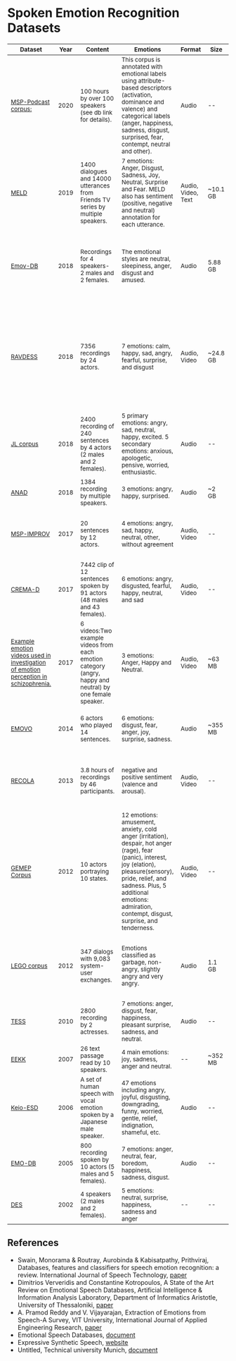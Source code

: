 # Spoken Emotion Recognition Datasets

| <sub>Dataset</sub>                                                                                                                                                                                  | <sub>Year</sub> | <sub>Content</sub>                                                                                               | <sub>Emotions</sub>                                                                                                                                                                                                                                                          | <sub>Format</sub>             | <sub>Size</sub>     | <sub>Language</sub> | <sub>Paper</sub>                                                                                                                                                                                                                                                        |
|-----------------------------------------------------------------------------------------------------------------------------------------------------------------------------------------------------|-----------------|------------------------------------------------------------------------------------------------------------------|------------------------------------------------------------------------------------------------------------------------------------------------------------------------------------------------------------------------------------------------------------------------------|-------------------------------|---------------------|---------------------|-------------------------------------------------------------------------------------------------------------------------------------------------------------------------------------------------------------------------------------------------------------------------|
| <sub>[MSP-Podcast corpus:](https://ecs.utdallas.edu/research/researchlabs/msp-lab/MSP-Podcast.html)</sub>                                                                                                                                            | <sub>2020</sub> | <sub>100 hours by over 100 speakers (see db link for details).</sub>                                                                   | <sub>This corpus is annotated with emotional labels using attribute-based descriptors (activation, dominance and valence) and categorical labels (anger, happiness, sadness, disgust, surprised, fear, contempt, neutral and other). </sub>                                                                                                                                                                                                  | <sub> Audio </sub>               | <sub> -- </sub>     | <sub> -- </sub>   | <sub>[The MSP-Conversation Corpus](http://www.interspeech2020.org/index.php?m=content&c=index&a=show&catid=290&id=684)</sub>                                                                                                                                                       |
| <sub>[MELD](https://affective-meld.github.io/)</sub>                                                                                                                                                | <sub>2019</sub> | <sub>1400 dialogues and 14000 utterances from Friends TV series  by multiple speakers.</sub>                     | <sub>7 emotions: Anger, Disgust, Sadness, Joy, Neutral, Surprise and Fear.  MELD also has sentiment (positive, negative and neutral) annotation  for each utterance.</sub>                                                                                                   | <sub>Audio, Video, Text</sub> | <sub>~10.1 GB</sub> | <sub>English</sub>  | <sub>[MELD: A Multimodal Multi-Party Dataset for Emotion Recognition in Conversations](https://arxiv.org/pdf/1810.02508.pdf)</sub>                                                                                                                                      |
| <sub>[Emov-DB](https://mega.nz/#F!KBp32apT!gLIgyWf9iQ-yqnWFUFuUHg!mYwUnI4K)</sub>                                                                                                                   | <sub>2018</sub> | <sub>Recordings for 4 speakers- 2 males and 2 females.</sub>                                                     | <sub>The emotional styles are neutral, sleepiness, anger, disgust and amused.</sub>                                                                                                                                                                                          | <sub>Audio</sub>              | <sub>5.88 GB</sub>  | <sub>English</sub>  | <sub>[The emotional voices database: Towards controlling the emotion dimension in voice generation systems](https://arxiv.org/pdf/1806.09514.pdf)</sub>                                                                                                                 |
| <sub>[RAVDESS](https://www.kaggle.com/uwrfkaggler/ravdess-emotional-speech-audio)</sub>                                                                                                             | <sub>2018</sub> | <sub>7356 recordings by 24 actors.</sub>                                                                         | <sub>7 emotions: calm, happy, sad, angry, fearful, surprise, and disgust</sub>                                                                                                                                                                                               | <sub>Audio, Video</sub>       | <sub>~24.8 GB</sub> | <sub>English</sub>  | <sub>[The Ryerson Audio-Visual Database of Emotional Speech and Song (RAVDESS): A dynamic, multimodal set of facial and vocal expressions in North American English](https://journals.plos.org/plosone/article?id=10.1371/journal.pone.0196391)</sub>                   |
| <sub>[JL corpus](https://www.kaggle.com/tli725/jl-corpus)</sub>                                                                                                                                     | <sub>2018</sub> | <sub>2400 recording of 240 sentences by 4 actors (2 males and 2 females).</sub>                                  | <sub>5 primary emotions: angry, sad, neutral, happy, excited. 5 secondary emotions: anxious, apologetic, pensive, worried, enthusiastic.</sub>                                                                                                                               | <sub>Audio</sub>              | <sub> -- </sub>     | <sub>English</sub>  | <sub>[An Open Source Emotional Speech Corpus for Human Robot Interaction Applications](https://www.isca-speech.org/archive/Interspeech_2018/pdfs/1349.pdf)</sub>                                                                                                        |
| <sub>[ANAD](https://www.kaggle.com/suso172/arabic-natural-audio-dataset)</sub>                                                                                                                      | <sub>2018</sub> | <sub>1384 recording by multiple speakers.</sub>                                                                  | <sub>3 emotions: angry, happy, surprised.</sub>                                                                                                                                                                                                                              | <sub>Audio</sub>              | <sub>~2 GB</sub>    | <sub>Arabic</sub>   | <sub>[Arabic Natural Audio Dataset](https://data.mendeley.com/datasets/xm232yxf7t/1) </sub>                                                                                                                                                                             |
| <sub>[MSP-IMPROV](https://ecs.utdallas.edu/research/researchlabs/msp-lab/MSP-Improv.html)</sub>                                                                                                     | <sub>2017</sub> | <sub>20 sentences by 12 actors.</sub>                                                                            | <sub>4 emotions: angry, sad, happy, neutral, other, without agreement</sub>                                                                                                                                                                                                  | <sub>Audio, Video</sub>       | <sub> -- </sub>     | <sub>English</sub>  | <sub>[MSP-IMPROV: An Acted Corpus of Dyadic Interactions to Study Emotion Perception](https://ecs.utdallas.edu/research/researchlabs/msp-lab/publications/Busso_2017.pdf)</sub>                                                                                         |
| <sub>[CREMA-D](https://github.com/CheyneyComputerScience/CREMA-D)</sub>                                                                                                                             | <sub>2017</sub> | <sub>7442 clip of 12 sentences spoken by 91 actors (48 males and 43 females).</sub>                              | <sub>6 emotions: angry, disgusted, fearful, happy, neutral, and sad</sub>                                                                                                                                                                                                    | <sub>Audio, Video</sub>       | <sub> -- </sub>     | <sub>English</sub>  | <sub>[CREMA-D: Crowd-sourced Emotional Multimodal Actors Dataset](https://www.ncbi.nlm.nih.gov/pmc/articles/PMC4313618/)</sub>                                                                                                                                          |
| <sub>[Example emotion videos used in investigation of emotion perception in schizophrenia.](https://espace.library.uq.edu.au/view/UQ:446541)</sub>                                                                                                                                                | <sub>2017</sub> | <sub>6 videos:Two example videos from each emotion category (angry, happy and neutral) by one female speaker.</sub>                     | <sub>3 emotions: Anger, Happy and Neutral.</sub>                                                                                                   | <sub>Audio, Video</sub> | <sub>~63 MB</sub> | <sub>English</sub>  | <sub>--</sub>                                                                                                                                      |
| <sub>[EMOVO](http://voice.fub.it/activities/corpora/emovo/index.html)</sub>                                                                                                                         | <sub>2014</sub> | <sub>6 actors  who  played  14  sentences.</sub>                                                                 | <sub>6 emotions: disgust, fear, anger, joy, surprise, sadness.</sub>                                                                                                                                                                                                         | <sub>Audio</sub>              | <sub> ~355 MB</sub> | <sub>Italian</sub>  | <sub>[EMOVO Corpus: an Italian Emotional Speech Database](https://core.ac.uk/download/pdf/53857389.pdf)</sub>                                                                                                                                                           |
| <sub>[RECOLA](https://diuf.unifr.ch/main/diva/recola/download.html)</sub>                                                                                                                           | <sub>2013</sub> | <sub>3.8 hours of recordings by 46 participants.</sub>                                                           | <sub>negative and positive sentiment (valence and arousal).</sub>                                                                                                                                                                                                            | <sub>Audio, Video</sub>       | <sub> -- </sub>     | <sub>--</sub>       | <sub>[Introducing the RECOLA Multimodal Corpus of Remote Collaborative and Affective Interactions](https://drive.google.com/file/d/0B2V_I9XKBODhNENKUnZWNFdVXzQ/view)</sub>                                                                                             |
| <sub>[GEMEP Corpus](https://www.unige.ch/cisa/gemep)</sub>                                                                                                                                          | <sub>2012</sub> | <sub>10 actors portraying 10 states.</sub>                                                                       | <sub>12 emotions: amusement, anxiety, cold anger (irritation), despair, hot anger (rage),  fear (panic), interest, joy (elation), pleasure(sensory), pride, relief, and sadness. Plus, 5 additional emotions: admiration, contempt, disgust, surprise, and tenderness.</sub> | <sub>Audio, Video</sub>       | <sub> -- </sub>     | <sub>French</sub>   | <sub>[Introducing the Geneva Multimodal Expression Corpus for Experimental Research on Emotion Perception](https://www.researchgate.net/publication/51796867_Introducing_the_Geneva_Multimodal_Expression_Corpus_for_Experimental_Research_on_Emotion_Perception)</sub> |
| <sub>[LEGO corpus](https://www.ultes.eu/ressources/lego-spoken-dialogue-corpus/)</sub>                                                                                                              | <sub>2012</sub> | <sub>347 dialogs with 9,083 system-user exchanges.</sub>                                                         | <sub>Emotions classified as garbage, non-angry, slightly angry and very angry.</sub>                                                                                                                                                                                         | <sub>Audio</sub>              | <sub>1.1 GB</sub>   | <sub>--</sub>       | <sub>[A Parameterized and Annotated Spoken Dialog Corpus of the CMU Let’s Go Bus Information System](http://www.lrec-conf.org/proceedings/lrec2012/pdf/333_Paper.pdf)</sub>                                                                                             |
| <sub>[TESS](https://tspace.library.utoronto.ca/handle/1807/24487)</sub>                                                                                                                             | <sub>2010</sub> | <sub>2800 recording by 2 actresses.</sub>                                                                        | <sub>7 emotions: anger, disgust, fear, happiness, pleasant surprise, sadness, and neutral.</sub>                                                                                                                                                                             | <sub>Audio</sub>              | <sub> -- </sub>     | <sub>English</sub>  | <sub>[BEHAVIOURAL FINDINGS FROM THE TORONTO EMOTIONAL SPEECH SET](https://www.semanticscholar.org/paper/BEHAVIOURAL-FINDINGS-FROM-THE-TORONTO-EMOTIONAL-SET-Dupuis-Pichora-Fuller/d7f746b3aee801a353b6929a65d9a34a68e71c6f/figure/2)</sub>                              |
| <sub>[EEKK](https://metashare.ut.ee/repository/download/4d42d7a8463411e2a6e4005056b40024a19021a316b54b7fb707757d43d1a889/)</sub>                                                                    | <sub>2007</sub> | <sub>26 text passage read by 10 speakers.</sub>                                                                  | <sub>4 main emotions: joy, sadness, anger and neutral.</sub>                                                                                                                                                                                                                 | <sub>--</sub>                 | <sub>~352 MB</sub>  | <sub>Estonian</sub> | <sub>[Estonian Emotional Speech Corpus](https://www.researchgate.net/publication/261724574_Estonian_Emotional_Speech_Corpus_Release_1)</sub>                                                                                                                            |
| <sub>[Keio-ESD](http://research.nii.ac.jp/src/en/Keio-ESD.html)</sub>                                                                                                                               | <sub>2006</sub> | <sub>A set of human speech with vocal emotion spoken by a Japanese male speaker.</sub>                           | <sub>47 emotions including angry, joyful, disgusting, downgrading, funny,  worried, gentle, relief, indignation, shameful, etc.</sub>                                                                                                                                        | <sub>Audio</sub>              | <sub> -- </sub>     | <sub>Japanese</sub> | <sub>[EMOTIONAL SPEECH SYNTHESIS USING SUBSPACE CONSTRAINTS IN PROSODY](http://citeseerx.ist.psu.edu/viewdoc/download?doi=10.1.1.420.8899&rep=rep1&type=pdf)</sub>                                                                                                      |
| <sub>[EMO-DB](http://emodb.bilderbar.info/index-1280.html)</sub>                                                                                                                                    | <sub>2005</sub> | <sub>800 recording spoken by 10 actors (5 males and 5 females).</sub>                                            | <sub>7 emotions: anger, neutral, fear, boredom, happiness, sadness, disgust.</sub>                                                                                                                                                                                           | <sub>Audio</sub>              | <sub> -- </sub>     | <sub>German</sub>   | <sub>[A Database of German Emotional Speech](http://citeseerx.ist.psu.edu/viewdoc/download?doi=10.1.1.130.8506&rep=rep1&type=pdf)</sub>                                                                                                                                 |
| <sub>[DES](http://kom.aau.dk/~tb/speech/Emotions/)</sub>                                                                                                                                            | <sub>2002</sub> | <sub>4 speakers (2 males and 2 females).</sub>                                                                   | <sub>5 emotions: neutral,  surprise,  happiness,  sadness  and  anger</sub>                                                                                                                                                                                                  | <sub> -- </sub>               | <sub> -- </sub>     | <sub>Danish</sub>   | <sub>[Documentation of the Danish Emotional Speech Database](http://kom.aau.dk/~tb/speech/Emotions/des.pdf)</sub>                                                                                                                                                       |


## References

- Swain, Monorama & Routray, Aurobinda & Kabisatpathy, Prithviraj, Databases, features and classifiers for speech emotion recognition: a review. International Journal of Speech Technology, [paper](https://www.researchgate.net/publication/322602563_Databases_features_and_classifiers_for_speech_emotion_recognition_a_review#pf19)
- Dimitrios Ververidis and Constantine Kotropoulos, A State of the Art Review on Emotional Speech Databases, Artificial Intelligence & Information Analysis Laboratory, Department of Informatics Aristotle, University of Thessaloniki, [paper](http://poseidon.csd.auth.gr/papers/PUBLISHED/CONFERENCE/pdf/Ververidis2003b.pdf)
- A. Pramod Reddy and V. Vijayarajan, Extraction of Emotions from Speech-A Survey, VIT University, International Journal of Applied Engineering Research, [paper](https://www.ripublication.com/ijaer17/ijaerv12n16_46.pdf)
- Emotional Speech Databases, [document](https://link.springer.com/content/pdf/bbm%3A978-90-481-3129-7%2F1.pdf)
- Expressive Synthetic Speech, [website](http://emosamples.syntheticspeech.de/)
- Untitled, Technical university Munich, [document](https://mediatum.ub.tum.de/doc/1137841/780196.pdf)
